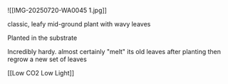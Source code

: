 ![[IMG-20250720-WA0045 1.jpg]]


classic, leafy mid-ground plant with wavy leaves

Planted in the substrate

Incredibly hardy.  almost certainly "melt" its old leaves after planting then regrow a new set of leaves








[[Low CO2 Low Light]]